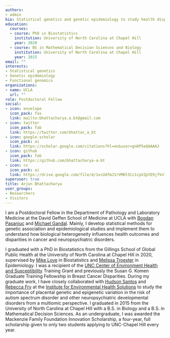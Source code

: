 ```yaml
---
authors:
- admin
bio: Statistical genetics and genetic epidemiology to study health disparities in cancer and psychiatric disorders.
education:
  courses:
  - course: PhD in Biostatistics
    institution: University of North Carolina at Chapel Hill
    year: 2020
  - course: BS in Mathematical Decision Sciences and Biology
    institution: University of North Carolina at Chapel Hill
    year: 2015
email: ""
interests:
- Statistical genetics
- Genetic epidemiology
- Functional genomics
organizations:
- name: UCLA
  url: ""
role: Postdoctoral Fellow
social:
- icon: envelope
  icon_pack: fas
  link: mailto:bhattacharya.a.bt@gmail.com
- icon: twitter
  icon_pack: fab
  link: https://twitter.com/bhattac_a_bt
- icon: google-scholar
  icon_pack: ai
  link: https://scholar.google.com/citations?hl=en&user=gnKP5eQAAAAJ
- icon: github
  icon_pack: fab
  link: https://github.com/bhattacharya-a-bt
- icon: cv
  icon_pack: ai
  link: https://drive.google.com/file/d/1xcUdfmJ1rVMHl5Cc1cpVZpYE9jfVnTFo/view?usp=sharing
superuser: true
title: Arjun Bhattacharya
user_groups:
- Researchers
- Visitors
---
```


I am a Postdoctoral Fellow in the Department of Pathology and Laboratory Medicine at the David Geffen School of Medicine at UCLA with [Bogdan Pasaniuc](https://bogdan.dgsom.ucla.edu/) and [Michael Gandal](https://gandallab.dgsom.ucla.edu/). Mainly, I develop statistical methods for genetic association and epidemiological studies and implement them to understand how biological heterogeneity influences health outcomes and disparities in cancer and neuropsychiatric disorders. 

I graduated with a PhD in Biostatistics from the Gillings School of Global Public Health at the University of North Carolina at Chapel Hill in 2020, supervised by [Mike Love](http://mikelove.github.io/) in Biostatistics and [Melissa Troester](https://sph.unc.edu/adv_profile/melissa-troester-phd/) in Epidemiology. I was a recipient of the [UNC Center of Environment Health and Susceptibility](https://sph.unc.edu/cehs/center-for-environmental-health-and-susceptibility/) Training Grant and previously the Susan G. Komen Graduate Training Fellowship in Breast Cancer Disparities. During my graduate work, I have closely collaborated with [Hudson Santos](https://nursing.unc.edu/people/hudson-santos/) and [Rebecca Fry](https://sph.unc.edu/adv_profile/rebecca-fry-phd/) at the [Institute for Environmental Health Solutions](https://sph.unc.edu/iehs/institute-for-environmental-health-solutions/) to study the importance of placental genetic and epigenetic variation in the risk of autism spectrum disorder and other neuropsychiatric developmental disorders from a multiomic perspective. I graduated in 2015 from the University of North Carolina at Chapel Hill with a B.S. in Biology and a B.S. in Mathematical Decision Sciences. As an undergraduate, I was awarded the Mackenzie Family Foundation Innovation Scholarship, a four-year, full scholarship given to only two students applying to UNC-Chapel Hill every year.
